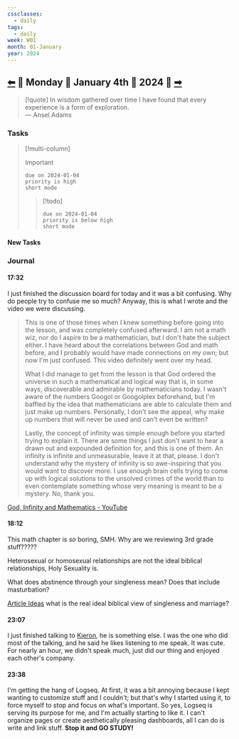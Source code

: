 ```yaml
---
cssclasses:
  - daily
tags:
  - daily
week: W01
month: 01-January
year: 2024
---
```

  
## [⬅](2024-01-03.md) 🔹 Monday 🔹 January 4th 🔹 2024 🔹 [➡](./2024-01-05.md)  
  
> [!quote] In wisdom gathered over time I have found that every experience is a form of exploration.  
> — Ansel Adams  
  
### Tasks  
  
> [!multi-column]  
>   
> > [!important]  
> > ```tasks  
> > due on 2024-01-04  
> > priority is high  
> > short mode  
> > ```  
>   
> > [!todo]  
> > ```tasks  
> > due on 2024-01-04  
> > priority is below high  
> > short mode  
> > ```  
  
#### New Tasks  
  
### Journal  
  
#### 17:32  
  
I just finished the discussion board for today and it was a bit confusing. Why do people try to confuse me so much? Anyway, this is what I wrote and the video we were discussing.  
  
> This is one of those times when I knew something before going into the lesson, and was completely confused afterward. I am not a math wiz, nor do I aspire to be a mathematician, but I don't hate the subject either. I have heard about the correlations between God and math before, and I probably would have made connections on my own; but now I'm just confused. This video definitely went over my head.  
>   
> What I did manage to get from the lesson is that God ordered the universe in such a mathematical and logical way that is, in some ways, discoverable and admirable by mathematicians today. I wasn't aware of the numbers Googol or Googolplex beforehand, but I'm baffled by the idea that mathematicians are able to calculate them and just make up numbers. Personally, I don't see the appeal, why make up numbers that will never be used and can't even be written?  
>   
> Lastly, the concept of infinity was simple enough before you started trying to explain it. There are some things I just don't want to hear a drawn out and expounded definition for, and this is one of them. An infinity is infinite and unmeasurable, leave it at that, please. I don't understand why the mystery of infinity is so awe-inspiring that you would want to discover more. I use enough brain cells trying to come up with logical solutions to the unsolved crimes of the world than to even contemplate something whose very meaning is meant to be a mystery. No, thank you.  
  
[God, Infinity and Mathematics - YouTube](https://youtu.be/u2RQiqosO8Y)  
  
#### 18:12  
  
This math chapter is *so* boring, SMH. Why are we reviewing 3rd grade stuff?????  
  
Heterosexual or homosexual relationships are not the ideal biblical relationships, Holy Sexuality is.  
  
What does abstinence through your singleness mean? Does that include masturbation?  
  
[Article Ideas](Article%20Ideas.md) what is the real ideal biblical view of singleness and marriage?  
  
#### 23:07  
  
I just finished talking to [Kieron](Kieron.md), he is something else. I was the one who did most of the talking, and he said he likes listening to me speak. It was cute. For nearly an hour, we didn't speak much, just did our thing and enjoyed each other's company.  
  
#### 23:38  
  
I'm getting the hang of Logseq. At first, it was a bit annoying because I kept wanting to customize stuff and I couldn't; but that's why I started using it, to force myself to stop and focus on what's important. So yes, Logseq is serving its purpose for me, and I'm actually starting to like it. I can't organize pages or create aesthetically pleasing dashboards, all I can do is write and link stuff. **Stop it and GO STUDY!**  
  
[//begin]: # "Autogenerated link references for markdown compatibility"  
[2024-01-05|➡]: 2024-01-05 "2024-01-05"  
[//end]: # "Autogenerated link references"